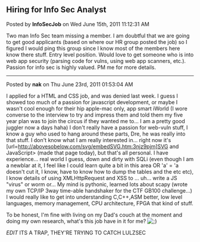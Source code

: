 ## Hiring for Info Sec Analyst
Posted by **InfoSecJob** on Wed June 15th, 2011 11:12:31 AM

Two man Info Sec team missing a member. I am doubtful that we are going to get good applicants (based on where our HR group posted the job) so I figured I would ping this group since I know most of the members here know there stuff. Entry level position. Would love to get someone who is into web app security (parsing code for vulns, using web app scanners, etc.). Passion for info sec is highly valued. PM me for more details.

--------------------------------------------------------------------------------

Posted by **nak** on Thu June 23rd, 2011 01:53:04 AM

I applied for a HTML and CSS job, and was denied last week.  I guess I showed too much of a passion for javascript development, or maybe I wasn't cool enough for their hip apple-mac only, app smart iWorld (I wore converse to the interview to try and impress them and told them my five year plan was to join the circus if they wanted me to... I am a pretty good juggler now a days haha)
I don't really have a passion for web-vuln stuff, I know a guy who used to hang around these parts, Dre, he was really into that stuff.  I don't know what I am really interested in... right now it's [url=http://abovesobelow.com/svg/embedSVG.htm:3njz9pjm]SVG and JavaScript> (made that page today), but that's all personal.
I have experience... real world I guess, down and dirty with SQLi (even though I am a newblar at it, I feel like I could learn quite a bit in this area OR 'a' = 'a doesn't cut it, I know, have to know how to dump the tables and the etc etc), I know details of using XMLHttpRequest and XSS to ... uh... write a JS "virus" or worm or...
My mind is pythonic, learned lots about scapy (wrote my own TCP/IP 3way time-able handshaker for the CTF GB100 challenge...)
I would really like to get into understanding C,C++,ASM better, low level languages, memory management, CPU architecture, FPGA that kind of stuff.

To be honest, I'm fine with living on my Dad's couch at the moment and doing my own research, what's this job have in it for me? <!-- s;) --><img src="{SMILIES_PATH}/icon_e_wink.gif" alt=";)" title="Wink" /><!-- s;) -->

*EDIT*
ITS A TRAP, THEY'RE TRYING TO CATCH LULZSEC
